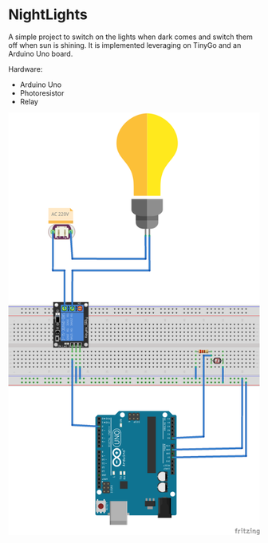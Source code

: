 # NightLights

A simple project to switch on the lights when dark comes and switch them off when sun is shining.
It is implemented leveraging on TinyGo and an Arduino Uno board.

Hardware:
- Arduino Uno
- Photoresistor
- Relay

![image](./docs/fritzing.png)

